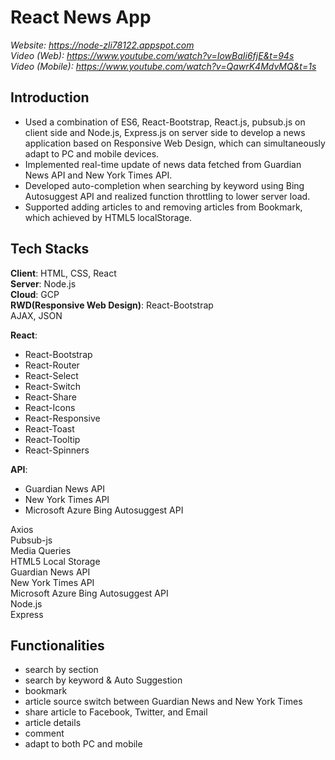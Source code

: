 # React News App

*Website:        https://node-zli78122.appspot.com*  
*Video (Web):    https://www.youtube.com/watch?v=IowBaIi6fjE&t=94s*  
*Video (Mobile): https://www.youtube.com/watch?v=QawrK4MdvMQ&t=1s*  

## Introduction
* Used a combination of ES6, React-Bootstrap, React.js, pubsub.js on client side and Node.js, Express.js on server side to develop a news application based on Responsive Web Design, which can simultaneously adapt to PC and mobile devices.
* Implemented real-time update of news data fetched from Guardian News API and New York Times API.
* Developed auto-completion when searching by keyword using Bing Autosuggest API and realized function throttling to lower server load.
* Supported adding articles to and removing articles from Bookmark, which achieved by HTML5 localStorage.

## Tech Stacks
**Client**: HTML, CSS, React  
**Server**: Node.js  
**Cloud**: GCP  
**RWD(Responsive Web Design)**: React-Bootstrap  
AJAX, JSON  

**React**:  
* React-Bootstrap
* React-Router
* React-Select
* React-Switch
* React-Share
* React-Icons
* React-Responsive
* React-Toast
* React-Tooltip
* React-Spinners  

**API**:
* Guardian News API
* New York Times API
* Microsoft Azure Bing Autosuggest API  

Axios  
Pubsub-js  
Media Queries  
HTML5 Local Storage  
Guardian News API  
New York Times API  
Microsoft Azure Bing Autosuggest API  
Node.js  
Express  

## Functionalities
* search by section
*  search by keyword & Auto Suggestion
* bookmark
* article source switch between Guardian News and New York Times
* share article to Facebook, Twitter, and Email
* article details
* comment
* adapt to both PC and mobile
